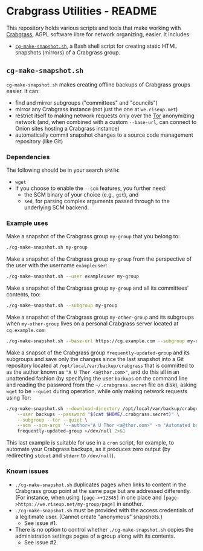 # Crabgrass Utilities - README

This repository holds various scripts and tools that make working with [Crabgrass](https://github.com/riseuplabs/crabgrass-core), AGPL software libre for network organizing, easier. It includes:

* [`cg-make-snapshot.sh`](#cg-make-snapshot-sh), a Bash shell script for creating static HTML snapshots (mirrors) of a Crabgrass group.

## `cg-make-snapshot.sh`

`cg-make-snapshot.sh` makes creating offline backups of Crabgrass groups easier. It can:

* find and mirror subgroups ("committees" and "councils")
* mirror any Crabgrass instance (not just the one at `we.riseup.net`)
* restrict itself to making network requests only over the [Tor](https://torproject.org/) anonymizing network (and, when combined with a custom `--base-url`, can connect to Onion sites hosting a Crabgrass instance)
* automatically commit snapshot changes to a source code management repository (like Git)

### Dependencies

The following should be in your search `$PATH`:

* `wget`
* If you choose to enable the `--scm` features, you further need:
    * the SCM binary of your choice (e.g., `git`), and
    * `sed`, for parsing complex arguments passed through to the underlying SCM backend.

### Example uses

Make a snapshot of the Crabgrass group `my-group` that you belong to:

```sh
./cg-make-snapshot.sh my-group
```

Make a snapshot of the Crabgrass group `my-group` from the perspective of the user with the username `exampleuser`:

```sh
./cg-make-snapshot.sh --user exampleuser my-group
```

Make a snapshot of the Crabgrass group `my-group` and all its committees' contents, too:

```sh
./cg-make-snapshot.sh --subgroup my-group
```

Make a snapshot of the Crabgrass group `my-other-group` and its subgroups when `my-other-group` lives on a personal Crabgrass server located at `cg.example.com`:

```sh
./cg-make-snapshot.sh --base-url https://cg.example.com --subgroup my-other-group
```

Make a snapsot of the Crabgrass group `frequently-updated-group` and its subgroups and save only the changes since the last snapshot into a Git repository located at `/opt/local/var/backup/crabgrass` that is committed to as the author known as `"A U Thor <a@thor.com>"`, and do this all in an unattended fashion (by specifying the user `backups` on the command line and reading the password from the `~/.crabgrass.secret` file on disk), asking `wget` to be `--quiet` during operation, while only making network requests using Tor:

```sh
./cg-make-snapshot.sh --download-directory /opt/local/var/backup/crabgrass \
    --user backups --password "$(cat $HOME/.crabgrass.secret)" \
    --subgroup --tor --quiet \
    --scm --scm-args '--author="A U Thor <a@thor.com>" -m "Automated backup."' \
    frequently-updated-group >/dev/null 2>&1
```

This last example is suitable for use in a `cron` script, for example, to automate your Crabgrass backups, as it produces zero output (by redirecting `stdout` and `stderr` to `/dev/null`).

### Known issues

* `./cg-make-snapshot.sh` duplicates pages when links to content in the Crabgrass group point at the same page but are addressed differently. (For instance, when using `[page->+12345]` in one place and `[page->https://we.riseup.net/my-group/page]` in another.
* `./cg-make-snapshot.sh` must be provided with the access credentials of a legitimate user. (Cannot create "anonymous" snapshots.)
    * See issue #1.
* There is no option to control whether `./cg-make-snapshot.sh` copies the administration settings pages of a group along with its contents.
    * See issue #2.
